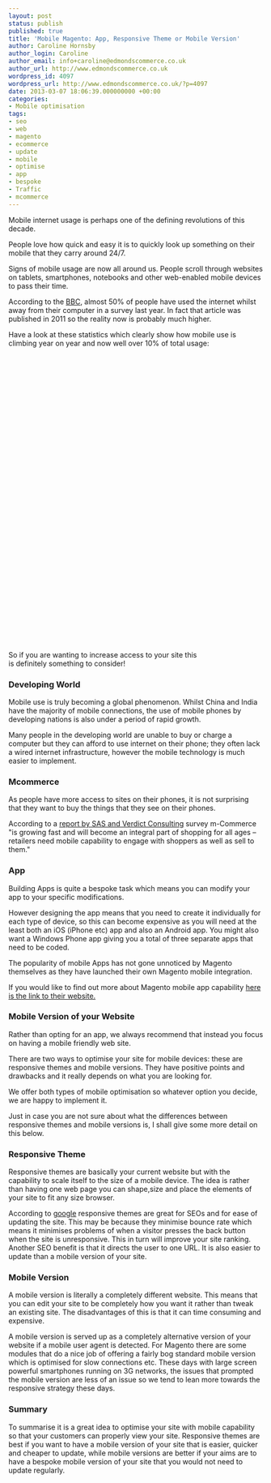 ```yaml
---
layout: post
status: publish
published: true
title: 'Mobile Magento: App, Responsive Theme or Mobile Version'
author: Caroline Hornsby
author_login: Caroline
author_email: info+caroline@edmondscommerce.co.uk
author_url: http://www.edmondscommerce.co.uk
wordpress_id: 4097
wordpress_url: http://www.edmondscommerce.co.uk/?p=4097
date: 2013-03-07 18:06:39.000000000 +00:00
categories:
- Mobile optimisation
tags:
- seo
- web
- magento
- ecommerce
- update
- mobile
- optimise
- app
- bespoke
- Traffic
- mcommerce
---
```

Mobile internet usage is perhaps one of the defining revolutions of this decade.

People love how quick and easy it is to quickly look up something on their mobile that they carry around 24/7.

Signs of mobile usage are now all around us. People scroll through websites on tablets, smartphones, notebooks and other web-enabled mobile devices to pass their time.

According to the <a href="http://www.bbc.co.uk/news/technology-14731757" target="_blank">BBC</a>, almost 50% of people have used the internet whilst away from their computer in a survey last year. In fact that article was published in 2011 so the reality now is probably much higher.

Have a look at these statistics which clearly show how mobile use is climbing year on year and now well over 10% of total usage:

<iframe width="600" height="570" frameborder="0" scrolling="no" marginheight="0" marginwidth="0" src="" id="na634982574962912257"></iframe><script type="text/javascript">document.getElementById("na634982574962912257").src="http://netmarketshare.com/report.aspx?qprid=61"+String.fromCharCode(38)+"qptimeframe=M"+String.fromCharCode(38)+"qpsp=164"+String.fromCharCode(38)+"qpnp=6"+String.fromCharCode(38)+"qpch=350"+String.fromCharCode(38)+"qpdt=1"+String.fromCharCode(38)+"qpct=4"+String.fromCharCode(38)+"qpcid=fw486185"+String.fromCharCode(38)+"qpf=16"+String.fromCharCode(38)+"qpwidth=600"+String.fromCharCode(38)+"qpdisplay=1111"+String.fromCharCode(38)+"qpmr=10"+String.fromCharCode(38)+"site="+window.location.hostname</script>

So if you are wanting to increase access to your site this is definitely something to consider!

<h3>Developing World</h3>
Mobile use is truly becoming a global phenomenon. Whilst China and India have the majority of mobile connections, the use of mobile phones by developing nations is also under a period of rapid growth.

Many people in the developing world are unable to buy or charge a computer but they can afford to use internet on their phone; they often lack a wired internet infrastructure, however the mobile technology is much easier to implement.

<h3>Mcommerce</h3>
As people have more access to sites on their phones, it is not surprising that they want to buy the things that they see on their phones.

According to a <a href="http://www.sas.com/offices/europe/uk/downloads/press/sas-verdict-retail2012.pdf" target="_blank">report by SAS and Verdict Consulting</a> survey m-Commerce "is growing fast and will become an integral part of shopping for all ages –
retailers need mobile capability to engage with shoppers as well as sell to them."

<h3>App</h3>

Building Apps is quite a bespoke task which means you can modify your app to your specific modifications.

However designing the app means that you need to create it individually for each type of device, so this can become expensive as you will need at the least both an iOS (iPhone etc) app and also an Android app. You might also want a Windows Phone app giving you a total of three separate apps that need to be coded.

The popularity of mobile Apps has not gone unnoticed by Magento themselves as they have launched their own Magento mobile integration.

If you would like to find out more about Magento mobile app capability <a href="http://www.magentocommerce.com/product/mobile">here is the link to their website.</a>

<h3>Mobile Version of your Website</h3>

Rather than opting for an app, we always recommend that instead you focus on having a mobile friendly web site.

There are two ways to optimise your site for mobile devices: these are responsive themes and mobile versions. They have positive points and drawbacks and it really depends on what you are looking for.

We offer both types of mobile optimisation so whatever option you decide, we are happy to implement it.

Just in case you are not sure about what the differences between responsive themes and mobile versions is, I shall give some more detail on this below.


<h3>Responsive Theme</h3>

Responsive themes are basically your current website but with the capability to scale itself to the size of a mobile device. The idea is rather than having one web page you can shape,size and place the elements of your site to fit any size browser.

According to <a href="http://googlemobileads.blogspot.co.uk/2012/07/mobile-websites-vs-responsive-design.html" title="Google" target="_blank">google</a> responsive themes are great for SEOs and for ease of updating the site. This may be because they minimise bounce rate which means it minimises problems of when a visitor presses the back button when the site is unresponsive. This in turn will improve your site ranking. Another SEO benefit is that it directs the user to one URL.  It is also easier to update than a mobile version of your site.

<h3>Mobile Version</h3>

A mobile version is literally a completely different website. This means that you can edit your site to be completely how you want it rather than tweak an existing site. The disadvantages of this is that it can time consuming and expensive.

A mobile version is served up as a completely alternative version of your website if a mobile user agent is detected. For Magento there are some modules that do a nice job of offering a fairly bog standard mobile version which is optimised for slow connections etc. These days with large screen powerful smartphones running on 3G networks, the issues that prompted the mobile version are less of an issue so we tend to lean more towards the responsive strategy these days.


<h3>Summary</h3>
To summarise it is a great idea to optimise your site with mobile capability so that your customers can properly view your site. Responsive themes are best if you want to have a mobile version of your site that is easier, quicker and cheaper to update, while mobile versions are better if your aims are to have a bespoke mobile version of your site that you would not need to update regularly.
